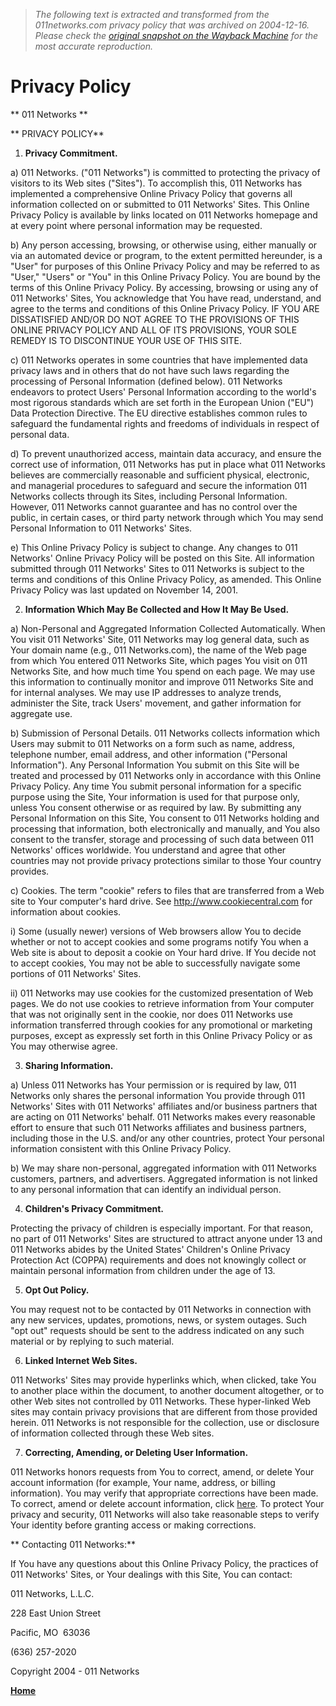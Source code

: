 > *The following text is extracted and transformed from the 011networks.com privacy policy that was archived on 2004-12-16. Please check the [original snapshot on the Wayback Machine](https://web.archive.org/web/20041216093840id_/http%3A//www.011networks.com/privacypolicy.htm) for the most accurate reproduction.*

# Privacy Policy

** 011 Networks **

** PRIVACY POLICY**

1) **Privacy Commitment.**

a) 011 Networks. ("011 Networks") is committed to protecting the privacy of visitors to its Web sites ("Sites"). To accomplish this, 011 Networks has implemented a comprehensive Online Privacy Policy that governs all information collected on or submitted to 011 Networks' Sites. This Online Privacy Policy is available by links located on 011 Networks homepage and at every point where personal information may be requested. 

b) Any person accessing, browsing, or otherwise using, either manually or via an automated device or program, to the extent permitted hereunder, is a "User" for purposes of this Online Privacy Policy and may be referred to as "User," "Users" or "You" in this Online Privacy Policy. You are bound by the terms of this Online Privacy Policy. By accessing, browsing or using any of 011 Networks' Sites, You acknowledge that You have read, understand, and agree to the terms and conditions of this Online Privacy Policy. IF YOU ARE DISSATISFIED AND/OR DO NOT AGREE TO THE PROVISIONS OF THIS ONLINE PRIVACY POLICY AND ALL OF ITS PROVISIONS, YOUR SOLE REMEDY IS TO DISCONTINUE YOUR USE OF THIS SITE.

c) 011 Networks operates in some countries that have implemented data privacy laws and in others that do not have such laws regarding the processing of Personal Information (defined below). 011 Networks endeavors to protect Users' Personal Information according to the world's most rigorous standards which are set forth in the European Union ("EU") Data Protection Directive. The EU directive establishes common rules to safeguard the fundamental rights and freedoms of individuals in respect of personal data.

d) To prevent unauthorized access, maintain data accuracy, and ensure the correct use of information, 011 Networks has put in place what 011 Networks believes are commercially reasonable and sufficient physical, electronic, and managerial procedures to safeguard and secure the information 011 Networks collects through its Sites, including Personal Information. However, 011 Networks cannot guarantee and has no control over the public, in certain cases, or third party network through which You may send Personal Information to 011 Networks' Sites.

e) This Online Privacy Policy is subject to change. Any changes to 011 Networks' Online Privacy Policy will be posted on this Site. All information submitted through 011 Networks' Sites to 011 Networks is subject to the terms and conditions of this Online Privacy Policy, as amended. This Online Privacy Policy was last updated on November 14, 2001.

2) **Information Which May Be Collected and How It May Be Used.**

a) Non-Personal and Aggregated Information Collected Automatically. When You visit 011 Networks' Site, 011 Networks may log general data, such as Your domain name (e.g., 011 Networks.com), the name of the Web page from which You entered 011 Networks Site, which pages You visit on 011 Networks Site, and how much time You spend on each page. We may use this information to continually monitor and improve 011 Networks Site and for internal analyses. We may use IP addresses to analyze trends, administer the Site, track Users' movement, and gather information for aggregate use.

b) Submission of Personal Details. 011 Networks collects information which Users may submit to 011 Networks on a form such as name, address, telephone number, email address, and other information ("Personal Information"). Any Personal Information You submit on this Site will be treated and processed by 011 Networks only in accordance with this Online Privacy Policy. Any time You submit personal information for a specific purpose using the Site, Your information is used for that purpose only, unless You consent otherwise or as required by law. By submitting any Personal Information on this Site, You consent to 011 Networks holding and processing that information, both electronically and manually, and You also consent to the transfer, storage and processing of such data between 011 Networks' offices worldwide. You understand and agree that other countries may not provide privacy protections similar to those Your country provides.

c) Cookies. The term "cookie" refers to files that are transferred from a Web site to Your computer's hard drive. See http://www.cookiecentral.com for information about cookies.

i) Some (usually newer) versions of Web browsers allow You to decide whether or not to accept cookies and some programs notify You when a Web site is about to deposit a cookie on Your hard drive. If You decide not to accept cookies, You may not be able to successfully navigate some portions of 011 Networks' Sites.

ii) 011 Networks may use cookies for the customized presentation of Web pages. We do not use cookies to retrieve information from Your computer that was not originally sent in the cookie, nor does 011 Networks use information transferred through cookies for any promotional or marketing purposes, except as expressly set forth in this Online Privacy Policy or as You may otherwise agree.

3) **Sharing Information.**

a) Unless 011 Networks has Your permission or is required by law, 011 Networks only shares the personal information You provide through 011 Networks' Sites with 011 Networks' affiliates and/or business partners that are acting on 011 Networks' behalf. 011 Networks makes every reasonable effort to ensure that such 011 Networks affiliates and business partners, including those in the U.S. and/or any other countries, protect Your personal information consistent with this Online Privacy Policy.

b) We may share non-personal, aggregated information with 011 Networks customers, partners, and advertisers. Aggregated information is not linked to any personal information that can identify an individual person.

4) **Children's Privacy Commitment.**

Protecting the privacy of children is especially important. For that reason, no part of 011 Networks' Sites are structured to attract anyone under 13 and 011 Networks abides by the United States' Children's Online Privacy Protection Act (COPPA) requirements and does not knowingly collect or maintain personal information from children under the age of 13.

5) **Opt Out Policy.**

You may request not to be contacted by 011 Networks in connection with any new services, updates, promotions, news, or system outages. Such "opt out" requests should be sent to the address indicated on any such material or by replying to such material.

6) **Linked Internet Web Sites.**

011 Networks' Sites may provide hyperlinks which, when clicked, take You to another place within the document, to another document altogether, or to other Web sites not controlled by 011 Networks. These hyper-linked Web sites may contain privacy provisions that are different from those provided herein. 011 Networks is not responsible for the collection, use or disclosure of information collected through these Web sites.

7) **Correcting, Amending, or Deleting User Information.**

011 Networks honors requests from You to correct, amend, or delete Your account information (for example, Your name, address, or billing information). You may verify that appropriate corrections have been made. To correct, amend or delete account information, click [here](mailto:wecare@ip2voip.com). To protect Your privacy and security, 011 Networks will also take reasonable steps to verify Your identity before granting access or making corrections.

** Contacting 011 Networks:**

If You have any questions about this Online Privacy Policy, the practices of 011 Networks' Sites, or Your dealings with this Site, You can contact: 

011 Networks, L.L.C.

228 East Union Street

Pacific, MO  63036

(636) 257-2020

Copyright 2004 - 011 Networks  

**[Home](https://web.archive.org/web/20041216093840id_/http%3A//www.011networks.com/index.htm)**
